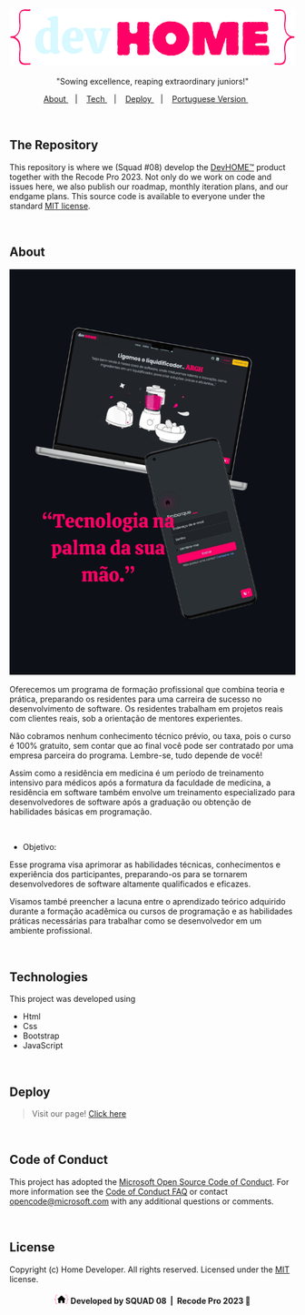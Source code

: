<h1 align="center">
<img align="center" src="/src/main/resources/static/assets/img/logo/logo-pink-6.png" alt="devHOME™ logo">
</h1>

<p align="center">
"Sowing excellence, reaping extraordinary juniors!" <br/>
</p>

<p align="center">
  <a href="#-about"> About </a>&nbsp;&nbsp;&nbsp;|&nbsp;&nbsp;&nbsp;
  <a href="#-technologies"> Tech </a>&nbsp;&nbsp;&nbsp;|&nbsp;&nbsp;&nbsp;
  <a href="#-deploy"> Deploy </a>&nbsp;&nbsp;&nbsp;|&nbsp;&nbsp;&nbsp;
  <a href="#-english-version"> Portuguese Version </a>&nbsp;&nbsp;&nbsp;&nbsp;&nbsp;&nbsp;
</p>

<br>

## The Repository

This repository is where we (Squad #08) develop the [DevHOME™](https://devhome-devhome.vercel.app/index.html) product together with the Recode Pro 2023. Not only do we work on code and issues here, we also publish our roadmap, monthly iteration plans, and our endgame plans. This source code is available to everyone under the standard [MIT license](https://github.com/squad08/devhome/blob/main/LICENSE).

<br>

## About
<p align="center">
  <img alt="devHOME™ in use on multiple platforms" src="/src/main/resources/static/assets/img/mockups/multi-pink.png">
</p>
<p>Oferecemos um programa de formação profissional que combina teoria e prática, preparando os residentes para uma carreira de sucesso no desenvolvimento de software. Os residentes trabalham em projetos reais com clientes reais, sob a orientação de mentores experientes.

Não cobramos nenhum conhecimento técnico prévio, ou taxa, pois o curso é 100% gratuito, sem contar que ao final você pode ser contratado por uma empresa parceira do programa. Lembre-se, tudo depende de você!</p>

<p>Assim como a residência em medicina é um período de treinamento intensivo para médicos após a formatura da faculdade de medicina, a residência em software também envolve um treinamento especializado para desenvolvedores de software após a graduação ou obtenção de habilidades básicas em programação.</p>

<br>

* Objetivo:
<p>Esse programa visa aprimorar as habilidades técnicas, conhecimentos e experiência dos participantes, preparando-os para se tornarem desenvolvedores de software altamente qualificados e eficazes.

Visamos també preencher a lacuna entre o aprendizado teórico adquirido durante a formação acadêmica ou cursos de programação e as habilidades práticas necessárias para trabalhar como se desenvolvedor em um ambiente profissional.</p>

<br>

## Technologies
This project was developed using
- Html
- Css
- Bootstrap
- JavaScript
  
<br>

## Deploy
> Visit our page! [Click here](https://devhome-devhome.vercel.app/)

<br>

## Code of Conduct
This project has adopted the [Microsoft Open Source Code of Conduct](https://opensource.microsoft.com/codeofconduct/). For more information see the [Code of Conduct FAQ](https://opensource.microsoft.com/codeofconduct/faq/) or contact [opencode@microsoft.com](mailto:opencode@microsoft.com) with any additional questions or comments.

<br>

## License
Copyright (c) Home Developer. All rights reserved.
Licensed under the [MIT](https://github.com/squad08/devhome/blob/main/LICENSE) license.

#### <p align="center"><img width="25rem" src="/src/main/resources/static/assets/img/icon/icon-pink-2.png" alt="devHOME™ logo"> Developed by SQUAD 08 &nbsp;|&nbsp; Recode Pro 2023 🖖</p>

<!--
&#x2610; Desmarcado
&#x2611; Marcado com visto
&#x2612; Marcado com x
-->
